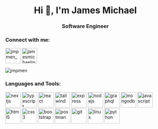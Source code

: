 <h1 align="center">Hi 👋, I'm James Michael</h1>
<h3 align="center">Software Engineer</h3>

<h3 align="left">Connect with me:</h3>
<p align="left">
    <a href="https://twitter.com/jmpmen_" target="_blank" style="text-decoration: none">
        <img align="center"
            src="https://cdn.jsdelivr.net/gh/devicons/devicon@latest/icons/twitter/twitter-original.svg"
            alt="jmpmen_"
            height="48"
            width="48"
        />
    </a>
    <a href="https://linkedin.com/in/jamesmichaelmendoza" target="_blank" style="text-decoration: none">
        <img align="center"
            src="https://cdn.jsdelivr.net/gh/devicons/devicon@latest/icons/linkedin/linkedin-original.svg"
            alt="jamesmichaelmendoza" 
            height="48" 
            width="48" 
        />
    </a>
</p>

<p>
    <img align="center"
        src="https://github-readme-streak-stats.herokuapp.com/?user=jmpmen&theme=dark-smoky&hide_border=true"
        alt="jmpmen" />
</p>

<h3 align="left">Languages and Tools:</h3>
<p align="left">
    <a href="https://nextjs.org/" target="_blank" rel="noreferrer" style="text-decoration: none">
        <img
            src="https://cdn.jsdelivr.net/gh/devicons/devicon@latest/icons/nextjs/nextjs-original.svg" 
            alt="nextjs"
            width="48" 
            height="48"
            title="NextJS"
        />
    </a>
    <a href="https://www.typescriptlang.org/" target="_blank" rel="noreferrer" style="text-decoration: none">
        <img
            src="https://cdn.jsdelivr.net/gh/devicons/devicon@latest/icons/typescript/typescript-original.svg"
            alt="typescript"
            width="48"
            height="48"
            title="Typescript"
        />
    </a>
    <a href="https://reactjs.org/" target="_blank" rel="noreferrer" style="text-decoration: none">
        <img
            src="https://cdn.jsdelivr.net/gh/devicons/devicon@latest/icons/react/react-original.svg"
            alt="react"
            width="48"
            height="48"
            title="React"
        />
    </a>
    <a href="https://tailwindcss.com/" target="_blank" rel="noreferrer" style="text-decoration: none">
        <img
            src="https://cdn.jsdelivr.net/gh/devicons/devicon@latest/icons/tailwindcss/tailwindcss-original.svg"
            alt="tailwind"
            width="48"
            height="48"
            title="Tailwind"
        />
    </a>
        <a href="https://expressjs.com" target="_blank" rel="noreferrer" style="text-decoration: none">
        <img
            src="https://cdn.jsdelivr.net/gh/devicons/devicon@latest/icons/express/express-original.svg"
            alt="express"
            width="48"
            height="48"
            title="Express"
        />
    </a>
    <a href="https://nodejs.org" target="_blank" rel="noreferrer" style="text-decoration: none">
        <img
            src="https://cdn.jsdelivr.net/gh/devicons/devicon@latest/icons/nodejs/nodejs-original.svg"
            alt="nodejs"
            width="48"
            height="48"
            title="NodeJS"
        />
    </a>
    <a href="https://graphql.org/" target="_blank" rel="noreferrer" style="text-decoration: none">
        <img
            src="https://cdn.jsdelivr.net/gh/devicons/devicon@latest/icons/graphql/graphql-plain.svg"
            alt="graphql"
            width="48"
            height="48"
            title="GraphQL"
        />
    </a>
    <a href="https://www.mongodb.com/" target="_blank" rel="noreferrer" style="text-decoration: none">
        <img
            src="https://cdn.jsdelivr.net/gh/devicons/devicon@latest/icons/mongodb/mongodb-original.svg"
            alt="mongodb"
            width="48"
            height="48"
            title="MongoDB"
        />
    </a>
    <a href="https://developer.mozilla.org/en-US/docs/Web/JavaScript" target="_blank" rel="noreferrer" style="text-decoration: none">
        <img
            src="https://cdn.jsdelivr.net/gh/devicons/devicon@latest/icons/javascript/javascript-original.svg"
            alt="javascript"
            width="48"
            height="48"
            title="JavaScript"
        />
    </a>
    <a href="https://www.w3.org/html/" target="_blank" rel="noreferrer" style="text-decoration: none">
        <img
            src="https://cdn.jsdelivr.net/gh/devicons/devicon@latest/icons/html5/html5-original.svg"
            alt="html5"
            width="48"
            height="48"
            title="HTML"
        />
    </a>
    <a href="https://www.w3schools.com/css/" target="_blank" rel="noreferrer" style="text-decoration: none">
        <img
            src="https://cdn.jsdelivr.net/gh/devicons/devicon@latest/icons/css3/css3-original.svg"
            alt="css3"
            width="48"
            height="48"
            title="CSS"
        />
    </a>
    <a href="https://getbootstrap.com" target="_blank" rel="noreferrer" style="text-decoration: none">
        <img
            src="https://cdn.jsdelivr.net/gh/devicons/devicon@latest/icons/bootstrap/bootstrap-original.svg"
            alt="bootstrap"
            width="48"
            height="48"
            title="Bootstrap"
        />
    </a>
    <a href="https://postman.com" target="_blank" rel="noreferrer" style="text-decoration: none">
        <img
            src="https://cdn.jsdelivr.net/gh/devicons/devicon@latest/icons/postman/postman-original.svg"
            alt="postman"
            width="48"
            height="48"
            title="Postman"
        />
    </a>
    <a href="https://git-scm.com/" target="_blank" rel="noreferrer" style="text-decoration: none">
        <img
            src="https://cdn.jsdelivr.net/gh/devicons/devicon@latest/icons/git/git-original.svg"
            alt="git"
            width="48"
            height="48"
            title="Git"
        />
    </a>
    <a href="https://www.linux.org/" target="_blank" rel="noreferrer" style="text-decoration: none">
        <img
            src="https://cdn.jsdelivr.net/gh/devicons/devicon@latest/icons/linux/linux-original.svg"
            alt="linux"
            width="48"
            height="48"
            title="Linux"
        />
    </a>
    <a href="https://www.python.org" target="_blank" rel="noreferrer" style="text-decoration: none">
        <img
            src="https://cdn.jsdelivr.net/gh/devicons/devicon@latest/icons/python/python-original.svg"
            alt="python"
            width="48"
            height="48"
            title="Python"
        />
    </a>
</p>